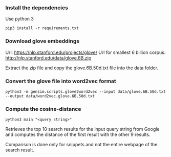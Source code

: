 ### Install the dependencies
Use python 3
```
pip3 install -r requirements.txt
```

### Download glove embeddings
Url: https://nlp.stanford.edu/projects/glove/
Url for smallest 6 billion corpus: http://nlp.stanford.edu/data/glove.6B.zip

Extract the zip file and copy the glove.6B.50d.txt file into the data folder.

### Convert the glove file into word2vec format
```
python3 -m gensim.scripts.glove2word2vec --input data/glove.6B.50d.txt --output data/word2vec.glove.6B.50d.txt
```

### Compute the cosine-distance
```
python3 main "<query string>"
```

Retrieves the top 10 search results for the input query string from Google and computes the distance of the first result with the other 9 results.

Comparison is done only for snippets and not the entire webpage of the search result.
